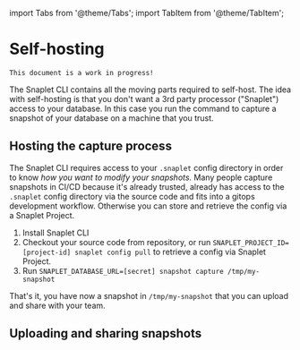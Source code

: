 import Tabs from '@theme/Tabs';
import TabItem from '@theme/TabItem';

# Self-hosting

`This document is a work in progress!`

The Snaplet CLI contains all the moving parts required to self-host.
The idea with self-hosting is that you don't want a 3rd party processor ("Snaplet") access to your database.
In this case you run the command to capture a snapshot of your database on a machine that you trust.

## Hosting the capture process

The Snaplet CLI requires access to your `.snaplet` config directory in order to know _how you want to modify your snapshots._
Many people capture snapshots in CI/CD because it's already trusted, already has access to the `.snaplet` config directory via the source code and fits into a gitops development workflow.
Otherwise you can store and retrieve the config via a Snaplet Project.


1. Install Snaplet CLI
2. Checkout your source code from repository, or run `SNAPLET_PROJECT_ID=[project-id] snaplet config pull` to retrieve a config via Snaplet Project.
3. Run `SNAPLET_DATABASE_URL=[secret] snapshot capture /tmp/my-snapshot` 

That's it, you have now a snapshot in `/tmp/my-snapshot` that you can upload and share with your team.

## Uploading and sharing snapshots


